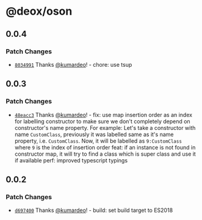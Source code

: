 # @deox/oson

## 0.0.4

### Patch Changes

- [`8034991`](https://github.com/kumardeo/deox/commit/80349919722aef5c9dfffc30a603b0c7fe40f0e7) Thanks [@kumardeo](https://github.com/kumardeo)! - chore: use tsup

## 0.0.3

### Patch Changes

- [`48eacc3`](https://github.com/kumardeo/deox/commit/48eacc305cc10bcef5db7eb6d944ade8279a0e37) Thanks [@kumardeo](https://github.com/kumardeo)! - fix: use map insertion order as an index for labelling constructor to make sure we don't completely depend on constructor's name property. For example: Let's take a constructor with name `CustomClass`, previously it was labelled same as it's name property, i.e. `CustomClass`. Now, it will be labelled as `9:CustomClass` where `9` is the index of insertion order
  feat: if an instance is not found in constructor map, it will try to find a class which is super class and use it if available
  perf: improved typescript typings

## 0.0.2

### Patch Changes

- [`d697400`](https://github.com/kumardeo/deox/commit/d6974000a60343cb097d59f39e7fb35e4709d3b3) Thanks [@kumardeo](https://github.com/kumardeo)! - build: set build target to ES2018
